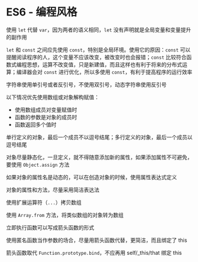 # ES6 - 编程风格

使用 `let` 代替 `var`，因为两者的语义相同，`let` 没有声明就是全局变量和变量提升的副作用

`let` 和 `const` 之间应先使用 `const`，特别是全局环境。使用它的原因：`const` 可以提醒阅读程序的人，这个变量不应该改变，被改变时也会报错；`const` 比较符合函数式编程思想，运算不改变值，只是新建值，而且这样也有利于将来的分布式运算；编译器会对 `const` 进行优化，所以多使用 `const`，有利于提高程序的运行效率

字符串使用单引号或者反引号，不使用双引号，动态字符串使用反引号

以下情况优先使用数组或对象解构赋值：

- 使用数组成员对变量赋值时
- 函数的参数是对象的成员时
- 函数返回多个值时

单行定义的对象，最后一个成员不以逗号结尾；多行定义的对象，最后一个成员以逗号结尾

对象尽量静态化，一旦定义，就不得随意添加新的属性，如果添加属性不可避免，要使用 `Object.assign` 方法

如果对象的属性名是动态的，可以在创造对象的时候，使用属性表达式定义

对象的属性和方法，尽量采用简洁表达法

使用扩展运算符（`...`）拷贝数组

使用 `Array.from` 方法，将类似数组的对象转为数组

立即执行函数可以写成箭头函数的形式

使用匿名函数当作参数的场合，尽量用箭头函数代替，更简洁，而且绑定了 this

箭头函数取代 `Function.prototype.bind`，不应再用 self/\_this/that 绑定 this

